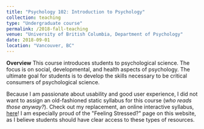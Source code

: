 ```yaml
---
title: "Psychology 102: Introduction to Psychology"
collection: teaching
type: "Undergraduate course"
permalink: /2018-fall-teaching
venue: "University of British Columbia, Department of Psychology"
date: 2018-09-01
location: "Vancouver, BC"
---
```


**Overview**
This course introduces students to psychological science. The focus is on social, developmental, and health aspects of psychology. The  ultimate goal for students is to develop the skills necessary to be critical consumers of psychological science.

Because I am passionate about usability and good user experience, I did not want to assign an old-fashioned static syllabus for this course (*who reads those anyway?*). Check out my replacement, an online interactive syllabus, [here](http://blogs.ubc.ca/psyc102egp/)! I am especially proud of the "Feeling Stressed?" page on this website, as I believe students should have clear access to these types of resources. 
